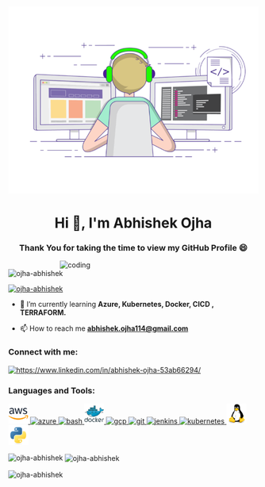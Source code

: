 ![logo](https://github.com/Ojha-abhishek/Ojha-abhishek/blob/main/git.gif)
<h1 align="center">Hi 👋, I'm Abhishek Ojha</h1>
<h3 align="center">Thank You for taking the time to view my GitHub Profile 😄</h3>

<img align="right" alt="coding" width="400" src="https://www.google.com/url?sa=i&url=https%3A%2F%2Fgithub.com%2Frudrabarad%2FGifs&psig=AOvVaw1dY9fzOCbCT3sQd4wwmwAF&ust=1713799909843000&source=images&cd=vfe&opi=89978449&ved=0CBEQjRxqFwoTCKjq7bXQ04UDFQAAAAAdAAAAABAE">

<p align="left"> <img src="https://komarev.com/ghpvc/?username=ojha-abhishek&label=Profile%20views&color=0e75b6&style=flat" alt="ojha-abhishek" /> </p>

<p align="left"> <a href="https://github.com/ryo-ma/github-profile-trophy"><img src="https://github-profile-trophy.vercel.app/?username=ojha-abhishek" alt="ojha-abhishek" /></a> </p>

- 🌱 I’m currently learning **Azure, Kubernetes, Docker, CICD , TERRAFORM.**

- 📫 How to reach me **abhishek.ojha114@gmail.com**

<h3 align="left">Connect with me:</h3>
<p align="left">
<a href="https://linkedin.com/in/https://www.linkedin.com/in/abhishek-ojha-53ab66294/" target="blank"><img align="center" src="https://raw.githubusercontent.com/rahuldkjain/github-profile-readme-generator/master/src/images/icons/Social/linked-in-alt.svg" alt="https://www.linkedin.com/in/abhishek-ojha-53ab66294/" height="30" width="40" /></a>
</p>

<h3 align="left">Languages and Tools:</h3>
<p align="left"> <a href="https://aws.amazon.com" target="_blank" rel="noreferrer"> <img src="https://raw.githubusercontent.com/devicons/devicon/master/icons/amazonwebservices/amazonwebservices-original-wordmark.svg" alt="aws" width="40" height="40"/> </a> <a href="https://azure.microsoft.com/en-in/" target="_blank" rel="noreferrer"> <img src="https://www.vectorlogo.zone/logos/microsoft_azure/microsoft_azure-icon.svg" alt="azure" width="40" height="40"/> </a> <a href="https://www.gnu.org/software/bash/" target="_blank" rel="noreferrer"> <img src="https://www.vectorlogo.zone/logos/gnu_bash/gnu_bash-icon.svg" alt="bash" width="40" height="40"/> </a> <a href="https://www.docker.com/" target="_blank" rel="noreferrer"> <img src="https://raw.githubusercontent.com/devicons/devicon/master/icons/docker/docker-original-wordmark.svg" alt="docker" width="40" height="40"/> </a> <a href="https://cloud.google.com" target="_blank" rel="noreferrer"> <img src="https://www.vectorlogo.zone/logos/google_cloud/google_cloud-icon.svg" alt="gcp" width="40" height="40"/> </a> <a href="https://git-scm.com/" target="_blank" rel="noreferrer"> <img src="https://www.vectorlogo.zone/logos/git-scm/git-scm-icon.svg" alt="git" width="40" height="40"/> </a> <a href="https://www.jenkins.io" target="_blank" rel="noreferrer"> <img src="https://www.vectorlogo.zone/logos/jenkins/jenkins-icon.svg" alt="jenkins" width="40" height="40"/> </a> <a href="https://kubernetes.io" target="_blank" rel="noreferrer"> <img src="https://www.vectorlogo.zone/logos/kubernetes/kubernetes-icon.svg" alt="kubernetes" width="40" height="40"/> </a> <a href="https://www.linux.org/" target="_blank" rel="noreferrer"> <img src="https://raw.githubusercontent.com/devicons/devicon/master/icons/linux/linux-original.svg" alt="linux" width="40" height="40"/> </a> <a href="https://www.python.org" target="_blank" rel="noreferrer"> <img src="https://raw.githubusercontent.com/devicons/devicon/master/icons/python/python-original.svg" alt="python" width="40" height="40"/> </a> </p>

<p><img align="left" src="https://github-readme-stats.vercel.app/api/top-langs?username=ojha-abhishek&show_icons=true&locale=en&layout=compact" alt="ojha-abhishek" /></p>

<p>&nbsp;<img align="center" src="https://github-readme-stats.vercel.app/api?username=ojha-abhishek&show_icons=true&locale=en" alt="ojha-abhishek" /></p>

<p><img align="center" src="https://github-readme-streak-stats.herokuapp.com/?user=ojha-abhishek&" alt="ojha-abhishek" /></p>
